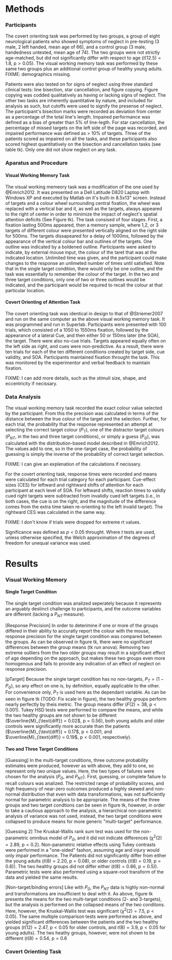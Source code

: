 Methods 
=======

### Participants

The covert orienting task was performed by two groups, a group of eight
neurological patients who showed symptoms of neglect in pre-testing (3
male, 2 left handed, mean age of 66), and a control group (3 male,
handedness untested, mean age of 74). The two groups were not strictly
age-matched, but did not significantly differ with respect to age
($t(12.5) = 1.8$, $\text{p} > 0.05$). The visual working memory task was
performed by these same two groups plus an additional control group of
healthy young adults. FIXME: demographics missing.  

Patients were also tested on for signs of neglect using three standard
clinical tests: line bisection, star cancellation, and figure copying.
Figure copying was codded qualitatively as having or lacking signs of
neglect. The other two tasks are inherently quantitative by nature, and
included for analysis as such, but cutoffs were used to signify the
presense of neglect. The participant's bisection marks were recorded as
deviation from center as a percentage of the total line's length.
Impaired performance was defined as a bias of greater than 5% of
line-legth. For star cancellation, the percentage of missed targets on
the left side of the page was recorded, and impaired performance was
defined as > 10% of targets. Three of the patients scored as impaired on
all the tasks, and these participants also scored highest quantitatively
on the bisection and cancellation tasks (see table tk). Only one did not
show neglect on any task.


### Aparatus and Procedure

#### Visual Working Memory Task 

The visual working memeory task was a modification of the one used by
@Emrich2012. It was presented on a Dell Latitude D820 Laptop with
Windows XP and executed by Matlab on it's built-in 8.5x13" screen.
Instead of targets and a colour wheel surrounding central fixation, the
wheel was replaced with a vertical bar and it, as well as the targets,
always appeared to the right of center in order to minimize the impact
of neglect's spatial attention deficits (See Figure tk). The task
consised of four stages.  First, a fixation lasting 500ms appeared, then
a memory sample, where 1,2, or 3 targets of different colour were
presented vertically aligned on the right side for 500ms.  The targets
dissapeared for a delay of 1000ms, followed by the appearance of the
vertical colour bar and outlines of the targets. One outline was
indicated by a boldened outline. Participants were asked to indicate, by
external mouse input, the colour of the taret that was at the indicated
location. Unlimited time was given, and the participant could make
changes to the response an unlimeted number of times until satisfied.
Note that in the single target condition, there would only be one
outline, and the task was essentially to remember the colour of the
target. In the two and three target conditions, only one of two or three
outlines would be indicated, and the participant would be required to
recall the colour at that particular location.

#### Covert Orienting of Attention Task

The covert orienting task was identical in design to that of
@Striemer2007 and run on the same computer as the above visual working
memory task. It was programmed and run in Superlab. Participants were
presented with 100 trials, which consisted of a 1050 to 1550ms fixation,
followed by the appearance of a lateral Cue, and then either 50 or 150ms
later (the SOA), the target. There were also no-cue trials. Targets
appeared equally often on the left side as right, and cues were
non-predictive. As a result, there were ten trials for each of the ten
different conditions created by target side, cue validity, and SOA.
Participants maintained fixation throught the task.  This was monitored
by the experimentor and verbal feedback to maintain fixation. 

FIXME: I can add more details, such as the stimuli size, shape, and
eccentricity if necissary.

### Data Analysis 

The visual working memory task recorded the exact colour value selected
by the participant. From this the precision was calculated in terms of
the distance between the true colour of the target and the selection.
Further, for each trial, the probability that the response represented
an attempt at selecting the correct target colour ($P_T$), one of the
distractor target colours ($P_{NT}$, in the two and three target
conditions), or simply a guess ($P_G$), was calculated with the
distribution-based model described in @Emrich2012.  The values add to
one, so in the one-target case, the probability of guessing is simply
the inverse of the probability of correct target selection.

FIXME: I can give an explenation of the calculations if necissary.

For the covert orienting task, response times were recorded and means
were calculated for each trial category for each participant. Cue-effect
sizes (CES) for leftward and rightward shifts of attention for each
participant at each level of SOA. For leftward shifts, reaction times to
validly cued right targets were subtracted from invalidly cued left
targets (i.e., in both cases, the cue is on the right, and the magnitude
of the difference comes from the extra time taken re-orienting to the
left invalid target). The rightward CES was calculated in the same way.

FIXME: I don't know if trials were dropped for extreme rt values.



Significance was defined as $p < 0.05$ throught. Where $t$ tests are
used, unless otherwise specified, the Welch approximation of the degrees
of freedom for unequal variance was used.



Results  
=======

### Visual Working Memory

#### Single Target Condition 

The single target condition was analized seperately because it
represents an arguably destinct challenge to participants, and the
outcome variables are different (lacking a $P_{NT}$ measure). 

[Response Precision] In order to deterimine if one or more of the groups
differed in their ability to accuratly report the colour with the mouse,
response precision for the single target condition was compared between
the groups. As can be observed in figure tk, there were no significant
differences between the group means (tk run anova). Removing two extreme
outliers from the two older groups may result in a significant effect of
age depending on the approach, but makes these two groups even more
homogenous and fails to provide any indication of an effect of neglect
on response precision.

[pTarget] Because the single target condition has no non-targets, $P_{T}
= (1 - P_{G})$, so any effect on one is, by definition, equally
applicable to the other.  For convenience only, $P_{T}$ is used here as
the dependant variable. As can be seen in figure tk (TODO: Fix scale in
figure), the two healthy groups perform nearly perfectly by theis
metric. The group means differ ($F(2) = 38$, $\text{p} < 0.001$).  Tukey
HSD tests were performed to compare the means, and while the two healthy
groups are not shown to be different ($\overline{M}_{\text{diff}}  =
0.02$, $\text{p} = 0.56$), both young adults and older controls were
significantly more accurate than the patients
($\overline{M}_{\text{diff}} = 0.17$, $\text{p} < 0.001$, and
$\overline{M}_{\text{diff}} = 0.19$, $\text{p} < 0.001$, respectively).


#### Two and Three Target Conditions

[Guessing] In the multi-target conditions, three outcome probability
estimates were produced, however as with above, they add to one, so
represent only two unique values. Here, the two types of failures were
chosen for the analysis ($P_{G}$, and $P_{NT}$). First, guessing, or
complete failure to recall colours was analized. The restricted range of
probability scores, and high frequency of near-zero outcomes produced a
highly skewed and non-normal distribution that even with data
transformations, was not sufficiently normal for parametric analysis to
be appropriate.  The means of the three groups and two target condtions
can be seen in figure tk, however, in order to take a cautious approach
to the analysis, a hierarchical non-parametric analysis of variance was
not used, instead, the two target conditions were collapsed to produce
means for more generic "multi-target" performance.

[Guessing 2] The Kruskal-Wallis rank sum test was used for the
non-parametric omnibus model of $P_G$, and it did not indicate
differences ($\chi^2(2) = 2.89$, $\text{p} = 0.2$). Non-parametric
relative effects using Tukey contrasts were performed in a "one-sided"
fashon, assuming age and injury would only impair performance. The
Patients did not significantly differ from either the young adults
($t(8) = 2.20$, $\text{p} = 0.08$), or older controls ($t(8) = 0.19$,
$\text{p} = 0.8$)).  The two healthy groups did not differ either ($t(8)
= 0.86$, $\text{p} = 0.5$)).  Parametric tests were also performed using
a square-root transform of the data and yielded the same results. 

[Non-target/binding errors] Like with $P_G$, the $P_{NT}$ data is highly
non-normal and transformations are insufficient to deal with it. As
above, figure tk presents the means for the two multi-target conditions
(2- and 3-targets), but the analysis is performed on the collapsed means
of the two conditons. Here, however, the Kruskal-Wallis test was
significant ($\chi^2(2) = 7.5$, $\text{p} < 0.05$). The same multiple
comparison tests were performed as above, and yielded significant
differences between the patients and the two healthy groups ($t(12) =
2.47$, $\text{p} < 0.05$ for older controls, and $t(8) = 3.9$, $\text{p}
< 0.05$ for young adults). The two heathy groups, however, were not
shown to be different ($t(8) = 0.54$, $\text{p} = 0.6$ 



### Covert Orienting Task
